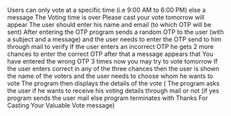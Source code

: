 Users can only vote at a specific time (i.e 9:00 AM to 6:00 PM) else a message The Voting time is over Please cast your vote tomorrow will appear The user should enter his name and email (to which OTP will be sent) After entering the OTP program sends a random OTP to the user (with a subject and a message) and the user needs to enter the OTP send to him through mail to verify If the user enters an incorrect OTP he gets 2 more chances to enter the correct OTP after that a message appears that You have entered the wrong OTP 3 times now you may try to vote tomorrow If the user enters correct in any of the three chances then the user is shown the name of the voters and the user needs to choose whom he wants to vote The program then displays the details of the vote ( The program asks the user if he wants to receive his voting details through mail or not (if yes program sends the user mail else program terminates with Thanks For Casting Your Valuable Vote message)
